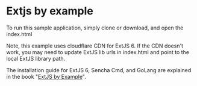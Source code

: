 # Extjs by example

To run this sample application, simply clone or download, and open the index.html

Note, this example uses cloudflare CDN for ExtJS 6. If the CDN doesn't work, you may need to update ExtJS lib urls in index.html and point to the local ExtJS library path.

The installation guide for ExtJS 6, Sencha Cmd, and GoLang are explained in the book "[ExtJS by Example](https://www.packtpub.com/web-development/ext-js-example)".
